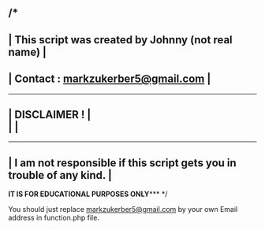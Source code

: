 /*
-----------------------------------------------------------------------------------
| This script was created by Johnny (not real name)                                |
-----------------------------------------------------------------------------------
| Contact : markzukerber5@gmail.com                                                |
-----------------------------------------------------------------------------------
-----------------------------------------------------------------------------------
|                          DISCLAIMER !                                            |  
|                                                                                  |
-----------------------------------------------------------------------------------
-----------------------------------------------------------------------------------
| I am not responsible if this script gets you in trouble of any kind.             |
-----------------------------------------------------------------------------------

****************IT IS FOR EDUCATIONAL PURPOSES ONLY*******************
*/


You should just replace markzukerber5@gmail.com by your own Email address 
in function.php file.

